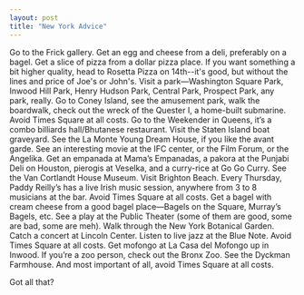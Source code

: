 ```yaml
---
layout: post
title: "New York Advice"
---
```


Go to the Frick gallery. Get an egg and cheese from a deli, preferably on a bagel. Get a slice of pizza from a dollar pizza place. If you want something a bit higher quality, head to Rosetta Pizza on 14th--it's good, but without the lines and price of Joe's or John's. Visit a park—Washington Square Park, Inwood Hill Park, Henry Hudson Park, Central Park, Prospect Park, any park, really. Go to Coney Island, see the amusement park, walk the boardwalk, check out the wreck of the Quester I, a home-built submarine. Avoid Times Square at all costs. Go to the Weekender in Queens, it’s a combo billiards hall/Bhutanese restaurant. Visit the Staten Island boat graveyard. See the La Monte Young Dream House, if you like the avant garde. See an interesting movie at the IFC center, or the Film Forum, or the Angelika. Get an empanada at Mama’s Empanadas, a pakora at the Punjabi Deli on Houston, pierogis at Veselka, and a curry-rice at Go Go Curry. See the Van Cortlandt House Museum. Visit Brighton Beach. Every Thursday, Paddy Reilly’s has a live Irish music session, anywhere from 3 to 8 musicians at the bar. Avoid Times Square at all costs. Get a bagel with cream cheese from a good bagel place—Bagels on the Square, Murray’s Bagels, etc. See a play at the Public Theater (some of them are good, some are bad, some are meh). Walk through the New York Botanical Garden. Catch a concert at Lincoln Center. Listen to live jazz at the Blue Note. Avoid Times Square at all costs. Get mofongo at La Casa del Mofongo up in Inwood. If you’re a zoo person, check out the Bronx Zoo. See the Dyckman Farmhouse. And most important of all, avoid Times Square at all costs.

Got all that?